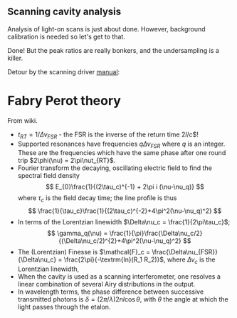 ## Scanning cavity analysis

Analysis of light-on scans is just about done. However, background calibration is needed so let's get to that.

Done! But the peak ratios are really bonkers, and the undersampling is a killer.

Detour by the scanning driver [manual](https://www.thorlabs.com/drawings/94a934db0e39d559-89295696-026D-279A-77612E4304F2F0D2/SA201-EC-Manual.pdf):


# Fabry Perot theory
From wiki.

* $t_{RT} = 1/\Delta\nu_{FSR}$ - the FSR is the inverse of the return time $2l/c$$!
* Supported resonances have frequencies $q\Delta\nu_{FSR}$ where $q$ is an integer. These are the frequencies which have the same phase after one round trip $2\phi(\nu) = 2\pi\nut_{RT}$.
* Fourier transform the decaying, oscillating electric field to find the spectral field density
$$
E_{0}\frac{1}{(2\tau_c)^{-1} + 2\pi i (\nu-\nu_q)}
$$
where $\tau_c$ is the field decay time; the line profile is thus
$$
\frac{1}{\tau_c}\frac{1}{(2\tau_c)^{-2}+4\pi^2(\nu-\nu_q)^2}
$$
* In terms of the Lorentzian linewidth $\Delta\nu_c = \frac{1}{2\pi\tau_c}$;
$$
\gamma_q(\nu) = \frac{1}{\pi}\frac{\Delta\nu_c/2}{(\Delta\nu_c/2)^{2}+4\pi^2(\nu-\nu_q)^2}
$$
* The (Lorentzian) Finesse is $\mathcal{F}_c = \frac{\Delta\nu_{FSR}}{\Delta\nu_c} = \frac{2\pi}{-\textrm{ln}(R_1 R_2)}$, where $\Delta\nu_c$ is the Lorentzian linewidth,
* When the cavity is used as a scanning interferometer, one resolves a linear combination of several Airy distributions in the output.
* In wavelength terms, the phase difference between successive transmitted photons is $\delta = (2\pi/\lambda)2nl\cos\theta$, with $\theta$ the angle at which the light passes through the etalon. 
